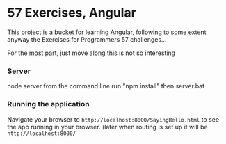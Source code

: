 # 57 Exercises, Angular

This project is a bucket for learning Angular, following to some extent anyway the Exercises for Programmers 57 challenges...

For the most part, just move along this is not so interesting

### Server

node server
from the command line run "npm install" then server.bat

### Running the application

Navigate your browser to `http://localhost:8000/SayingHello.html` to see the app running in your browser.
(later when routing is set up it will be `http://localhost:8000/`


